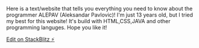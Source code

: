 Here is a text/website that tells you everything you need to know about the programmer ALEPAV (Aleksandar Pavlovic)! I'm just 13 years old, but I tried my best for this website! It's build with HTML,CSS,JAVA and other programming languges. Hope you like it!

[Edit on StackBlitz ⚡️](https://stackblitz.com/edit/web-platform-twtgf4)
